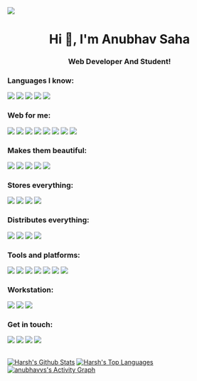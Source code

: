 ![](https://live.staticflickr.com/65535/51394656772_1b699c6a00_o.jpg)
<h1 align="center">Hi 👋, I'm Anubhav Saha</h1>
<h3 align="center">Web Developer And Student!</h3>

### Languages I know:
![](https://img.shields.io/badge/Python-3776AB?style=for-the-badge&logo=python&logoColor=white)
![](https://img.shields.io/badge/JavaScript-F7DF1E?style=for-the-badge&logo=javascript&logoColor=black)
![](https://img.shields.io/badge/C%2B%2B-00599C?style=for-the-badge&logo=c%2B%2B&logoColor=white)
![](https://img.shields.io/badge/Java-ED8B00?style=for-the-badge&logo=java&logoColor=white)
![](https://img.shields.io/badge/C-00599C?style=for-the-badge&logo=c&logoColor=white)

### Web for me:<br>
![](https://img.shields.io/badge/React-20232A?style=for-the-badge&logo=react&logoColor=61DAFB)
![](https://img.shields.io/badge/Node.js-339933?style=for-the-badge&logo=nodedotjs&logoColor=white)
![](https://img.shields.io/badge/Express.js-000000?style=for-the-badge&logo=express&logoColor=white)
![](https://img.shields.io/badge/Redux-593D88?style=for-the-badge&logo=redux&logoColor=white)
![](https://img.shields.io/badge/Electron-2B2E3A?style=for-the-badge&logo=electron&logoColor=9FEAF9)
![](https://img.shields.io/badge/GraphQl-E10098?style=for-the-badge&logo=graphql&logoColor=white)
![](https://img.shields.io/badge/Socket.io-010101?&style=for-the-badge&logo=Socket.io&logoColor=white)
![](https://img.shields.io/badge/jQuery-0769AD?style=for-the-badge&logo=jquery&logoColor=white)

### Makes them beautiful:<br>
![](https://img.shields.io/badge/Sass-CC6699?style=for-the-badge&logo=sass&logoColor=white)
![](https://img.shields.io/badge/Tailwind_CSS-38B2AC?style=for-the-badge&logo=tailwind-css&logoColor=white)
![](https://img.shields.io/badge/Bootstrap-563D7C?style=for-the-badge&logo=bootstrap&logoColor=white)
![](https://img.shields.io/badge/styled--components-DB7093?style=for-the-badge&logo=styled-components&logoColor=white)
![](https://img.shields.io/badge/Material--UI-0081CB?style=for-the-badge&logo=material-ui&logoColor=white)

### Stores everything:<br>
![](https://img.shields.io/badge/MySQL-00000F?style=for-the-badge&logo=mysql&logoColor=white)
![](https://img.shields.io/badge/PostgreSQL-316192?style=for-the-badge&logo=postgresql&logoColor=white)
![](https://img.shields.io/badge/MongoDB-4EA94B?style=for-the-badge&logo=mongodb&logoColor=white)
![](https://img.shields.io/badge/firebase-ffca28?style=for-the-badge&logo=firebase&logoColor=black)

###  Distributes everything:
![](https://img.shields.io/badge/Heroku-430098?style=for-the-badge&logo=heroku&logoColor=white)
![](https://img.shields.io/badge/Netlify-00C7B7?style=for-the-badge&logo=netlify&logoColor=white)
![](https://img.shields.io/badge/Amazon_AWS-232F3E?style=for-the-badge&logo=amazon-aws&logoColor=white)
![](https://img.shields.io/badge/GitHub_Actions-2088FF?style=for-the-badge&logo=github-actions&logoColor=white)

### Tools and platforms:
![](https://img.shields.io/badge/Ubuntu-E95420?style=for-the-badge&logo=ubuntu&logoColor=white)
![](https://img.shields.io/badge/Visual_Studio_Code-0078D4?style=for-the-badge&logo=visual%20studio%20code&logoColor=white)
![](https://img.shields.io/badge/eslint-3A33D1?style=for-the-badge&logo=eslint&logoColor=white)
![](https://img.shields.io/badge/prettier-1A2C34?style=for-the-badge&logo=prettier&logoColor=F7BA3E)
![](https://img.shields.io/badge/Google_chrome-4285F4?style=for-the-badge&logo=Google-chrome&logoColor=white)
![](https://img.shields.io/badge/Figma-F24E1E?style=for-the-badge&logo=figma&logoColor=white)
![](https://img.shields.io/badge/Adobe%20XD-470137?style=for-the-badge&logo=Adobe%20XD&logoColor=#FF61F6)

### Workstation:
![](https://img.shields.io/badge/Windows-Acer_Predator-0078D6?style=for-the-badge&logo=windows&logoColor=white)
![](https://img.shields.io/badge/NVIDIA-GTX1060-76B900?style=for-the-badge&logo=nvidia&logoColor=white)
![](https://img.shields.io/badge/Intel-Core_i5_8th-0071C5?style=for-the-badge&logo=intel&logoColor=white)

### Get in touch:
[![](https://img.shields.io/badge/Twitter-1DA1F2?style=for-the-badge&logo=twitter&logoColor=white)](https://twitter.com/anubhavvs)
[![](https://img.shields.io/badge/Gmail-D14836?style=for-the-badge&logo=gmail&logoColor=white)](mailto:anubhavvsaha2001@gmail.com@gmail.com)
[![](https://img.shields.io/badge/LinkedIn-0077B5?style=for-the-badge&logo=linkedin&logoColor=white)](https://www.linkedin.com/in/anubhavvs/)
[![](https://img.shields.io/badge/Steam-000000?style=for-the-badge&logo=steam&logoColor=white)](https://steamcommunity.com/id/anubhavvs)

<br>
<a href="https://github.com/anubhavvs/github-readme-stats"><img alt="Harsh's Github Stats" src="https://github-readme-stats.vercel.app/api?username=anubhavvs&show_icons=true&count_private=true&theme=react&hide_border=true&bg_color=0D1117" /></a>
<a href="https://github.com/anubhavvs/github-readme-stats"><img alt="Harsh's Top Languages" src="https://github-readme-stats.vercel.app/api/top-langs/?username=anubhavvs&langs_count=8&count_private=true&layout=compact&theme=react&hide_border=true&bg_color=0D1117" /></a>
<br>
<a href="https://github.com/anubhavvs/github-readme-activity-graph"><img alt="anubhavvs's Activity Graph" src="https://activity-graph.herokuapp.com/graph?username=anubhavvs&bg_color=0D1117&color=5BCDEC&line=5BCDEC&point=FFFFFF&hide_border=true" /></a>
